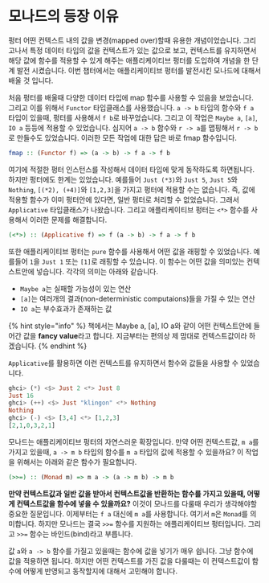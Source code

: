 # 모나드의 등장 이유

펑터 어떤 컨텍스트 내의 값을 변경\(mapped over\)할때 유용한 개념이었습니다. 그리고나서 특정 데이터 타입의 값을 컨텍스트가 있는 값으로 보고, 컨텍스트를 유지하면서 해당 값에 함수를 적용할 수 있게 해주는 애플리케이티브 펑터를 도입하여 개념을 한 단계 발전 시켰습니다. 이번 챕터에서는 애플리케이티브 펑터를 발전시킨 모나드에 대해서 배울 것 입니다.

처음 펑터를 배울때 다양한 데이터 타입에 map 함수를 사용할 수 있음을 보았습니다. 그리고 이를 위해서 `Functor` 타입클래스를 사용했습니다. `a -> b` 타입의 함수와 `f a` 타입이 있을때, 펑터를 사용해서 `f b`로 바꾸었습니다. 그리고 이 작업은 `Maybe a`, `[a]`, `IO a` 등등에 적용할 수 있었습니다. 심지어 `a -> b` 함수와 `r -> a`를 맵핑해서 `r -> b`로 만들수도 있었습니다. 이러한 모든 작업에 대한 답은 바로 fmap 함수입니다. 

```haskell
fmap :: (Functor f) => (a -> b) -> f a -> f b
```

여기에 적절한 펑터 인스턴스를 작성해서 데이터 타입에 맞게 동작하도록 하면됩니다. 하지만 펑터에도 한계는 있었습니다. 예를들어 `Just (*3)`와 `Just 5`, `Just 5`와 `Nothing`, `[(*2), (+4)]`와 `[1,2,3]`을 가지고 펑터에 적용할 수는 없습니다. 즉, 값에 적용할 함수가 이미 펑터안에 있다면, 일반 펑터로 처리할 수 없었습니다. 그래서 `Applicative` 타입클래스가 나왔습니다. 그리고 애플리케이티브 펑터는 `<*>` 함수를 사용해서 이러한 문제를 해결합니다.

```haskell
(<*>) :: (Applicative f) => f (a -> b) -> f a -> f b
```

또한 애플리케이티브 펑터는 `pure` 함수를 사용해서 어떤 값을 래핑할 수 있었습니다. 예를들어 `1`을 `Just 1` 또는 `[1]`로 래핑할 수 있습니다. 이 함수는 어떤 값을 의미있는 컨텍스트안에 넣습니다. 각각의 의미는 아래와 같습니다. 

*  `Maybe a`는 실패할 가능성이 있는 연산
*  `[a]`는 여러개의 결과\(non-deterministic computaions\)들을 가질 수 있는 연산
*  `IO a`는 부수효과가 존재하는 값

{% hint style="info" %}
책에서는 Maybe a, \[a\], IO a와 같이 어떤 컨텍스트안에 들어간 값을 **fancy value**라고 합니다. 지금부터는 편의상 제 맘대로 컨텍스트값이라 하겠습니다.
{% endhint %}

 `Applicative`를 활용하면 이런 컨텍스트를 유지하면서 함수와 값들을 사용할 수 있었습니다.

```haskell
ghci> (*) <$> Just 2 <*> Just 8  
Just 16  
ghci> (++) <$> Just "klingon" <*> Nothing  
Nothing  
ghci> (-) <$> [3,4] <*> [1,2,3]  
[2,1,0,3,2,1]
```

모나드는 애플리케이티브 펑터의 자연스러운 확장입니다. 만약 어떤 컨텍스트값, `m a`를 가지고 있을때, `a -> m b` 타입의 함수를 `m a` 타입의 값에 적용할 수 있을까요? 이 작업을 위해서는 아래와 같은 함수가 필요합니다.

```haskell
(>>=) :: (Monad m) => m a -> (a -> m b) -> m b
```

**만약 컨텍스트값과 일반 값을 받아서 컨텍스트값을 반환하는 함수를 가지고 있을때, 어떻게 컨텍스트값을 함수에 넣을 수 있을까요?** 이것이 모나드를 다룰때 우리가 생각해야할 중요한 질문입니다. 이제부터는 `f a` 대신에 `m a`를 사용합니다. 여기서 `m`은 `Monad`를 의미합니다. 하지만 모나드는 결국 `>>=` 함수를 지원하는 애플리케이티브 펑터입니다. 그리고 `>>=` 함수는 바인드\(bind\)라고 부릅니다.

값 `a`와 `a -> b` 함수를 가질고 있을때는 함수에 값을 넣기가 매우 쉽니다. 그냥 함수에 값을 적용하면 됩니다. 하지만 어떤 컨텍스트를 가진 값을 다룰때는 이 컨텍스트값이 함수에 어떻게 반영되고 동작할지에 대해서 고민해야 합니다.

